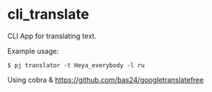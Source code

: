 # cli_translate
CLI App for translating text.

Example usage:
```
$ pj translator -t Heya_everybody -l ru
```
Using cobra & https://github.com/bas24/googletranslatefree
